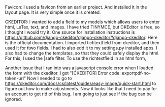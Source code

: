 Favicon:
I used a favicon from an earlier project. And installed it in the layout page. It is very simple once it is created. 

CKEDITOR:
I wanted to add a field to my models which allows users to enter html, LaTex, text, and images. I have tried TINYMCE, but CKEditor is free, so I thought I would try it.  One source for installation instructions is https://github.com/django-ckeditor/django-ckeditor#django-ckeditor. Here is the official documentation.  I imported tichtextfield from ckeditor, and then used it for ttwo fields. I had to also edd it to my settings.py installed apps.
I also had to change the templates, so that they could safely display the html. For this, I used the |safe filter. To use the richtextfield in an html form, 

Another issue that I ran into was a javascript console error when I loaded the form with the ckeditor. I got "[CKEDITOR] Error code: exportpdf-no-token-url"
Now I needed to go to https://ckeditor.com/docs/cs/latest/guides/easy-image/quick-start.html to figure out how to make adjustments.
Now it looks like that I need to pay for an account to get rid of this bug. I am going to just see if the bug can be ignored.
